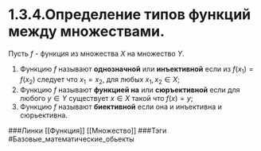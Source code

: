 # 1.3.4.Определение типов функций между множествами.
Пусть $f$ - функция из множества $X$ на множество $Y$.
1. Функцию $f$ называют **однозначной** или **инъективной** если из $f(x_1)=f(x_2)$ следует что $x_1=x_2$, для любых $x_1,x_{2}\in X$;
2. Функцию $f$ называют **функцией на** или **сюръективной** если для любого $y\in Y$ существует $x\in X$ такой что $f(x)=y$;
3. Функцию $f$ называют **биективной** если она и инъективна и сюрьективна.


###Линки [[Функция]] [[Множество]]
###Тэги 
 #Базовые_математические_обьекты 